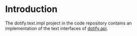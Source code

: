 # Introduction #
The dotify.text.impl project in the code repository contains an implementation of the text interfaces of [dotify.api](DotifyAPI.md).